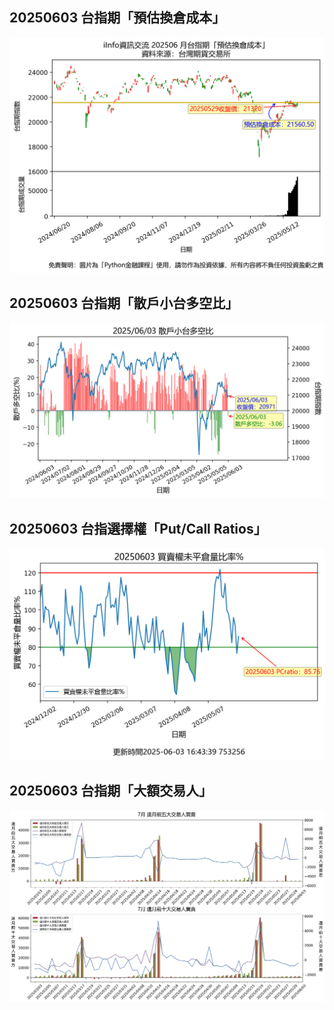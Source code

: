 ## 20250603 台指期「預估換倉成本」
![](images/txfcost.png)

## 20250603 台指期「散戶小台多空比」
![](images/bbiri.png)

## 20250603 台指選擇權「Put/Call Ratios」
![](images/pcratio.png)

## 20250603 台指期「大額交易人」
![](images/blocktrade.png)

